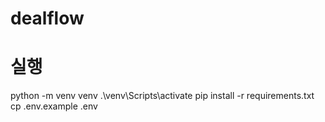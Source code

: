 # dealflow

# 실행
python -m venv venv
.\venv\Scripts\activate
pip install -r requirements.txt
cp .env.example .env